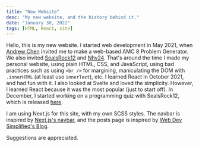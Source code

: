 ```yaml
---
title: "New Website"
desc: "My new website, and the history behind it."
date: "January 30, 2022"
tags: [HTML, React, site]
---
```


Hello, this is my new website. I started web development in May 2021, when [Andrew Chen](https://github.com/actiniumn404) invited me to make a web-based AMC 8 Problem Generator. We also invited [SealsRock12](https://github.com/sealsrock12) and [Nhv24](https://github.com/nhv24). That's around the time I made my personal website, using plain HTML, CSS, and JavaScript, using bad practices such as using `<br />` for margining, maniculating the DOM with `.innerHTML` (at least use `innerText`), etc. I learned React in October 2021, and had fun with it. I also looked at Svelte and loved the simplicity. However, I learned React because it was the most popular (just to start off). In December, I started working on a programming quiz with SealsRock12, which is released [here](/projects).

I am using Next.js for this site, with my own SCSS styles. The navbar is inspired by [Next.js's navbar](https://nextjs.org/), and the posts page is inspired by [Web Dev Simplified's Blog](https://blog.webdevsimplified.com/).

Suggestions are appreciated.
